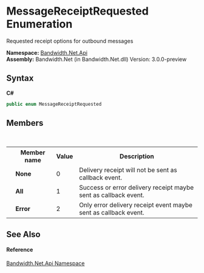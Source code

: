 ﻿# MessageReceiptRequested Enumeration
 

Requested receipt options for outbound messages

**Namespace:**&nbsp;<a href ="N_Bandwidth_Net_Api.md">Bandwidth.Net.Api</a><br />**Assembly:**&nbsp;Bandwidth.Net (in Bandwidth.Net.dll) Version: 3.0.0-preview

## Syntax

**C#**<br />
``` C#
public enum MessageReceiptRequested
```


## Members
&nbsp;<table><tr><th></th><th>Member name</th><th>Value</th><th>Description</th></tr><tr><td /><td target="F:Bandwidth.Net.Api.MessageReceiptRequested.None">**None**</td><td>0</td><td>Delivery receipt will not be sent as callback event.</td></tr><tr><td /><td target="F:Bandwidth.Net.Api.MessageReceiptRequested.All">**All**</td><td>1</td><td>Success or error delivery receipt maybe sent as callback event.</td></tr><tr><td /><td target="F:Bandwidth.Net.Api.MessageReceiptRequested.Error">**Error**</td><td>2</td><td>Only error delivery receipt event maybe sent as callback event.</td></tr></table>

## See Also


#### Reference
<a href ="N_Bandwidth_Net_Api.md">Bandwidth.Net.Api Namespace</a><br />